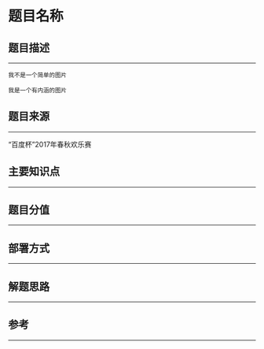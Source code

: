 # 题目名称

## 题目描述
---
```
我不是一个简单的图片

我是一个有内涵的图片
```

## 题目来源
---
“百度杯”2017年春秋欢乐赛

## 主要知识点
---


## 题目分值
---


## 部署方式
---


## 解题思路
---


## 参考
---
